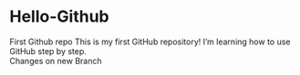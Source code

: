# Hello-Github
First Github repo
This is my first GitHub repository! I’m learning how to use GitHub step by step.
<br>Changes on new Branch
